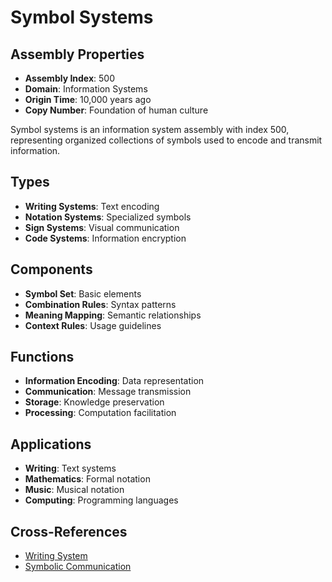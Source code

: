 # Symbol Systems

## Assembly Properties
- **Assembly Index**: 500
- **Domain**: Information Systems
- **Origin Time**: 10,000 years ago
- **Copy Number**: Foundation of human culture

Symbol systems is an information system assembly with index 500, representing organized collections of symbols used to encode and transmit information.

## Types
- **Writing Systems**: Text encoding
- **Notation Systems**: Specialized symbols
- **Sign Systems**: Visual communication
- **Code Systems**: Information encryption

## Components
- **Symbol Set**: Basic elements
- **Combination Rules**: Syntax patterns
- **Meaning Mapping**: Semantic relationships
- **Context Rules**: Usage guidelines

## Functions
- **Information Encoding**: Data representation
- **Communication**: Message transmission
- **Storage**: Knowledge preservation
- **Processing**: Computation facilitation

## Applications
- **Writing**: Text systems
- **Mathematics**: Formal notation
- **Music**: Musical notation
- **Computing**: Programming languages

## Cross-References
- [Writing System](/domains/cognitive/information_systems/writing_system.md)
- [Symbolic Communication](/domains/cognitive/communication/symbolic_communication.md)